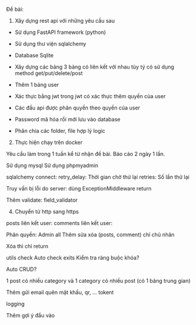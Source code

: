 Đề bài:

1. Xây dựng rest api với những yêu cầu sau

- Sử dụng FastAPI framework (python)
- Sử dụng thư viện sqlalchemy
- Database Sqlite

- Xây dựng các bảng 3 bảng có liên kết với nhau tùy tý có sử dụng method get/put/delete/post

- Thêm 1 bảng user
- Xác thực bằng jwt trong jwt có xác thực thêm quyền của user
- Các đầu api được phân quyền theo quyền của user

- Password mã hóa rồi mới lưu vào database

- Phân chia các folder, file hợp lý logic

2. Thực hiện chạy trên docker

<!-- ! -->

Yêu cầu làm trong 1 tuần kể từ nhận đề bài.
Báo cáo 2 ngày 1 lần.

<!-- @ -->
<!-- @ -->
<!-- @ -->

<!-- role là 1 hàng trong bảng? -->

<!-- fastapi dev a.py -->

<!-- !Đã làm: -->

Sử dụng mysql
Sử dụng phpmyadmin

sqlalchemy connect:
retry_delay: Thời gian chờ thử lại
retries: Số lần thử lại

Truy vấn bị lỗi do server: dùng ExceptionMiddleware return

Thêm validate: field_validator

4. Chuyển từ http sang https

posts liên kết user:
comments liên kết user:

Phân quyền:
Admin all
Thêm sửa xóa (posts, comment) chỉ chủ nhân

Xóa thì chỉ return

<!-- !Nâng cấp sau: -->

<!--
Quản lý SQL:
v1 v2 Migration:
thêm cột mô tả
alembic
pip install alembic
alembic init alembic
-->

<!-- 3. Test đầu api trên postman -->

utils check Auto check exits Kiểm tra ràng buộc khóa?

Auto CRUD?

1 post có nhiều category và 1 category có nhiều post (có 1 bảng trung gian)

Thêm gửi email quên mật khẩu, qr, ... tokent

logging

Thêm gợi ý đầu vào
